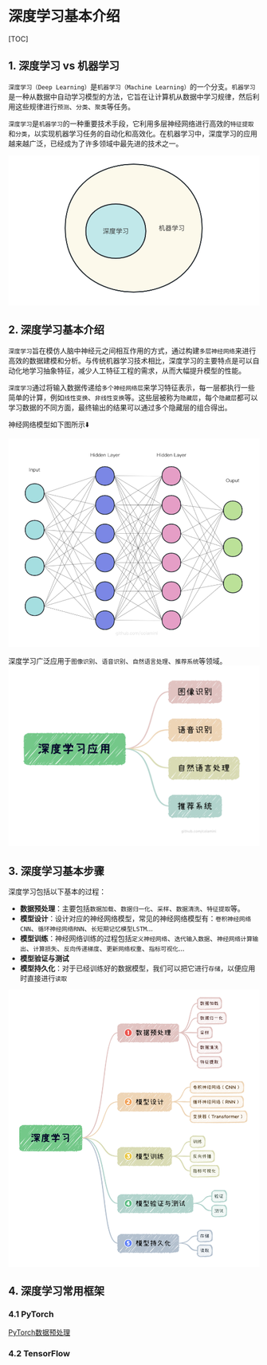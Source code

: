 # 深度学习基本介绍
[TOC]

## 1. 深度学习 vs 机器学习
`深度学习（Deep Learning）`是`机器学习（Machine Learning）`的一个分支。`机器学习`是一种从数据中自动学习模型的方法，它旨在让计算机从数据中学习规律，然后利用这些规律进行`预测`、`分类`、`聚类`等任务。

`深度学习`是`机器学习`的一种重要技术手段，它利用多层神经网络进行高效的`特征提取`和`分类`，以实现机器学习任务的自动化和高效化。在机器学习中，深度学习的应用越来越广泛，已经成为了许多领域中最先进的技术之一。

![深度学习与机器学习关系](../../images/深度学习与机器学习关系.png)

## 2. 深度学习基本介绍

`深度学习`旨在模仿人脑中神经元之间相互作用的方式，通过构建`多层神经网络`来进行高效的数据建模和分析。与传统机器学习技术相比，深度学习的主要特点是可以自动化地学习抽象特征，减少人工特征工程的需求，从而大幅提升模型的性能。

`深度学习`通过将输入数据传递给`多个神经网络层`来学习特征表示，每一层都执行一些简单的计算，例如`线性变换`、`非线性变换`等。这些层被称为`隐藏层`，每个`隐藏层`都可以学习数据的不同方面，最终输出的结果可以通过多个隐藏层的组合得出。

神经网络模型如下图所示⬇️

![神经网络模型](../../images/神经网络模型.png)

深度学习广泛应用于`图像识别`、`语音识别`、`自然语言处理`、`推荐系统`等领域。
![深度学习应用](../../images/深度学习应用.png)

## 3. 深度学习基本步骤
深度学习包括以下基本的过程：
- **数据预处理**：主要包括`数据加载`、`数据归一化`、`采样`、`数据清洗`、`特征提取`等。
- **模型设计**：设计对应的神经网络模型，常见的神经网络模型有：`卷积神经网络CNN`、`循环神经网络RNN`、`长短期记忆模型LSTM`...
- **模型训练**：神经网络训练的过程包括`定义神经网络`、`迭代输入数据`、`神经网络计算输出`、`计算损失`、`反向传递梯度`、`更新网络权重`、`指标可视化`...
- **模型验证与测试**
- **模型持久化**：对于已经训练好的数据模型，我们可以把它进行`存储`，以便应用时直接进行`读取`

![深度学习基本步骤](../../images/深度学习基本步骤.png)

## 4. 深度学习常用框架
### 4.1 PyTorch
[PyTorch数据预处理](./PyTorch入门实践/PyTorch数据预处理.md)
### 4.2 TensorFlow